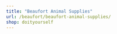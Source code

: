 ```yaml
---
title: "Beaufort Animal Supplies"
url: /beaufort/beaufort-animal-supplies/
shop: doityourself
---
```

